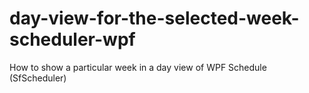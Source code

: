 # day-view-for-the-selected-week-scheduler-wpf
How to show a particular week in a day view of WPF Schedule (SfScheduler)
